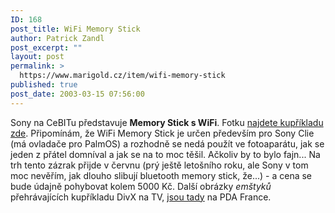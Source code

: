 ```yaml
---
ID: 168
post_title: WiFi Memory Stick
author: Patrick Zandl
post_excerpt: ""
layout: post
permalink: >
  https://www.marigold.cz/item/wifi-memory-stick
published: true
post_date: 2003-03-15 07:56:00
---
```

Sony na CeBITu představuje <STRONG>Memory Stick s WiFi</STRONG>. Fotku <A href="http://www.bargainpda.com/default.asp?newsID=1243&amp;showComments=true" target=_blank>najdete kupříkladu zde</A>. Připomínám, že WiFi Memory Stick je určen především pro Sony Clie (má ovladače pro PalmOS) a rozhodně se nedá použít ve fotoaparátu, jak se jeden z přátel domníval a jak se na to moc těšil. Ačkoliv by to bylo fajn... Na trh tento zázrak přijde v červnu (prý ještě letošního roku, ale Sony v tom moc nevěřím, jak dlouho slibují bluetooth memory stick, že...) - a cena se bude údajně pohybovat kolem 5000 Kč. Další obrázky <EM>emštyků</EM> přehrávajících kupříkladu DivX na TV, <A href="http://www.pdafrance.com/articles/newsitem.php?id=2429" target=_blank>jsou tady</A>&#160;na PDA France.